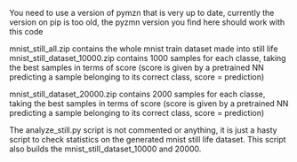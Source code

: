 You need to use a version of pymzn that is very up to date, currently the version
on pip is too old, the pyzmn version you find here should work with this code

mnist_still_all.zip contains the whole mnist train dataset made into still life
mnist_still_dataset_10000.zip contains 1000 samples for each classe, taking the best samples
in terms of score (score is given by a pretrained NN predicting a sample belonging to its
correct class, score = prediction)


mnist_still_dataset_20000.zip contains 2000 samples for each classe, taking the best samples
in terms of score (score is given by a pretrained NN predicting a sample belonging to its
correct class, score = prediction)

The analyze_still.py script is not commented or anything, it is just a hasty script
to check statistics on the generated mnist still life dataset. This script also builds
the mnist_still_dataset_10000 and 20000.
